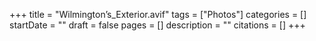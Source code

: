 +++
title = "Wilmington’s_Exterior.avif"
tags = ["Photos"]
categories = []
startDate = ""
draft = false
pages = []
description = ""
citations = []
+++
